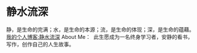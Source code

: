 # 静水流深
静，是生命的完满；水，是生命的本源；流，是生命的体现；深，是生命的蕴藉。
[我的个人博客:静水流深](http://www.liujie2018.com)
About Me： 
此生愿成为一名终身学习者，安静的看书，写作，创作自己的人生故事。
 



